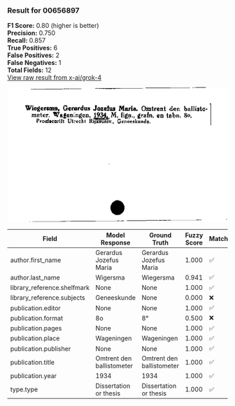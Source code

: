 ### Result for 00656897
**F1 Score:** 0.80 (higher is better)<br>**Precision:** 0.750<br>**Recall:** 0.857<br>**True Positives:** 6<br>**False Positives:** 2<br>**False Negatives:** 1<br>**Total Fields:** 12<br>[View raw result from x-ai/grok-4](https://github.com/RISE-UNIBAS/humanities_data_benchmark/blob/main/results/2025-10-20/T0270/request_T0270_00656897.json)

<img src="https://github.com/RISE-UNIBAS/humanities_data_benchmark/blob/main/benchmarks/zettelkatalog/images/00656897.jpg?raw=true" alt="00656897" width="600px">

| Field | Model Response | Ground Truth | Fuzzy Score | Match |
|-------|----------------|--------------|-------------|-------|
| author.first_name | Gerardus Jozefus Maria | Gerardus Jozefus Maria | 1.000 | ✅ |
| author.last_name | Wigersma | Wiegersma | 0.941 | ✅ |
| library_reference.shelfmark | None | None | 1.000 | ✅ |
| library_reference.subjects | Geneeskunde | None | 0.000 | ❌ |
| publication.editor | None | None | 1.000 | ✅ |
| publication.format | 8o | 8° | 0.500 | ❌ |
| publication.pages | None | None | 1.000 | ✅ |
| publication.place | Wageningen | Wageningen | 1.000 | ✅ |
| publication.publisher | None | None | 1.000 | ✅ |
| publication.title | Omtrent den ballistometer | Omtrent den ballistometer | 1.000 | ✅ |
| publication.year | 1934 | 1934 | 1.000 | ✅ |
| type.type | Dissertation or thesis | Dissertation or thesis | 1.000 | ✅ |
